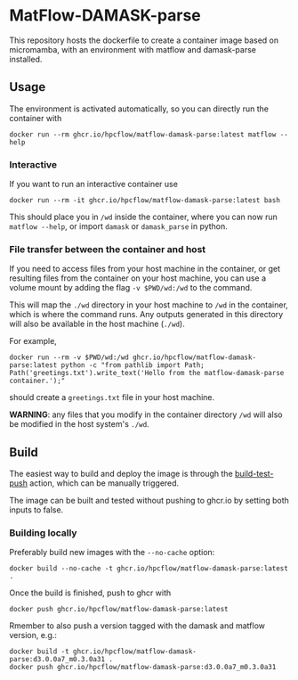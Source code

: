 # MatFlow-DAMASK-parse

This repository hosts the dockerfile to create a container image based on micromamba, with an environment with matflow and damask-parse installed.

## Usage

The environment is activated automatically, so you can directly run the container with
```
docker run --rm ghcr.io/hpcflow/matflow-damask-parse:latest matflow --help
```

### Interactive

If you want to run an interactive container use
```
docker run --rm -it ghcr.io/hpcflow/matflow-damask-parse:latest bash
```
This should place you in `/wd` inside the container, where you can now run `matflow --help`, or import `damask` or `damask_parse` in python.

### File transfer between the container and host

If you need to access files from your host machine in the container, or get resulting files from the container on your host machine, you can use a volume mount by adding the flag `-v $PWD/wd:/wd` to the command.

This will map the `./wd` directory in your host machine to `/wd` in the container, which is where the command runs. Any outputs generated in this directory will also be available in the host machine (`./wd`).

For example,

```
docker run --rm -v $PWD/wd:/wd ghcr.io/hpcflow/matflow-damask-parse:latest python -c "from pathlib import Path; Path('greetings.txt').write_text('Hello from the matflow-damask-parse container.');"
```

should create a `greetings.txt` file in your host machine.

**WARNING**: any files that you modify in the container directory `/wd` will also be modified in the host system's `./wd`.


## Build

The easiest way to build and deploy the image is through the [build-test-push](https://github.com/hpcflow/matflow-damask-parse-image/actions/workflows/build-test-push.yml) action, which can be manually triggered.

The image can be built and tested without pushing to ghcr.io by setting both inputs to false.

### Building locally

Preferably build new images with the `--no-cache` option:
```
docker build --no-cache -t ghcr.io/hpcflow/matflow-damask-parse:latest .
```
Once the build is finished, push to ghcr with
```
docker push ghcr.io/hpcflow/matflow-damask-parse:latest
```
Rmember to also push a version tagged with the damask and matflow version, e.g.:
```
docker build -t ghcr.io/hpcflow/matflow-damask-parse:d3.0.0a7_m0.3.0a31 .
docker push ghcr.io/hpcflow/matflow-damask-parse:d3.0.0a7_m0.3.0a31
```

